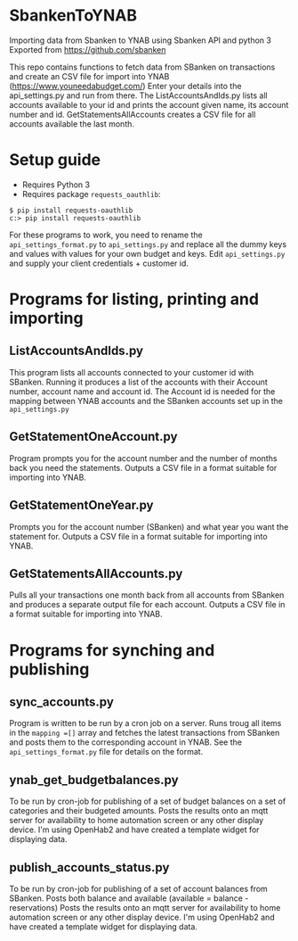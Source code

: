 # SbankenToYNAB
Importing data from Sbanken to YNAB using Sbanken API and python 3
Exported from https://github.com/sbanken

This repo contains functions to fetch data from SBanken on transactions and create an CSV file for import into YNAB (https://www.youneedabudget.com/)
Enter your details into the api_settings.py and run from there.
The ListAccountsAndIds.py lists all accounts available to your id and prints the account given name, its account number and id. 
GetStatementsAllAccounts creates a CSV file for all accounts available the last month.

# Setup guide

* Requires Python 3
* Requires package ``requests_oauthlib``:
```
$ pip install requests-oauthlib
c:> pip install requests-oauthlib
```
For these programs to work, you need to rename the ```api_settings_format.py``` to ```api_settings.py``` and replace all the dummy keys and values with values for your own budget and keys. Edit ``api_settings.py`` and supply your client credentials + customer id.

# Programs for listing, printing and importing
## ListAccountsAndIds.py
This program lists all accounts connected to your customer id with SBanken. Running it produces a list of the accounts with their Account number, account name and account id. The Account id is needed for the mapping between YNAB accounts and the SBanken accounts set up in the ```api_settings.py```

## GetStatementOneAccount.py
Program prompts you for the account number and the number of months back you need the statements. 
Outputs a CSV file in a format suitable for importing into YNAB.

## GetStatementOneYear.py
Prompts you for the account number (SBanken) and what year you want the statement for.
Outputs a CSV file in a format suitable for importing into YNAB.

## GetStatementsAllAccounts.py
Pulls all your transactions one month back from all accounts from SBanken and produces a separate output file for each account.
Outputs a CSV file in a format suitable for importing into YNAB.

# Programs for synching and publishing
## sync_accounts.py
Program is written to be run by a cron job on a server. Runs troug all items in the ```mapping =[]``` array and fetches the latest transactions from SBanken and posts them to the corresponding account in YNAB. See the ```api_settings_format.py``` file for details on the format.

## ynab_get_budgetbalances.py
To be run by cron-job for publishing of a set of budget balances on a set of categories and their budgeted amounts.
Posts the results onto an mqtt server for availability to home automation screen or any other display device. I'm using OpenHab2 and have created a template widget for displaying data.

## publish_accounts_status.py
To be run by cron-job for publishing of a set of account balances from SBanken. Posts both balance and available (available = balance - reservations)
Posts the results onto an mqtt server for availability to home automation screen or any other display device. I'm using OpenHab2 and have created a template widget for displaying data.
